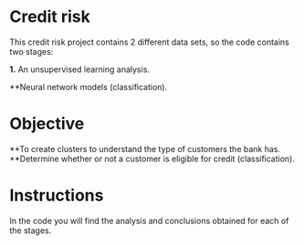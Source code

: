 # Credit risk
This credit risk project contains 2 different data sets, so the code contains two stages:

**1.** An unsupervised learning analysis.

**Neural network models (classification).

# Objective
**To create clusters to understand the type of customers the bank has.
**Determine whether or not a customer is eligible for credit (classification).

# Instructions
In the code you will find the analysis and conclusions obtained for each of the stages.
